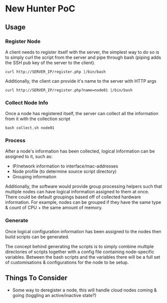# New Hunter PoC 

## Usage 

### Register Node 

A client needs to register itself with the server, the simplest way to do so is to simply curl the script from the server and pipe through bash (piping adds the SSH pub key of the server to the client).

```shell
curl http://SERVER_IP/register.php |/bin/bash
```

Additionally, the client can provide it's name to the server with HTTP args

```shell
curl http://SERVER_IP/register.php?name=node01 |/bin/bash
```

### Collect Node Info

Once a node has registered itself, the server can collect all the information from it with the collection script

```shell
bash collect.sh node01
```

### Process

After a node's information has been collected, logical information can be assigned to it, such as:
- IP/network information to interface/mac-addresses
- Node profile (to determine source script directory) 
- Grouping information

Additionally, the software would provide group processing helpers such that multiple nodes can have logical information assigned to them at once. There could be default groupings based off of collected hardware information. For example, nodes can be grouped if they have the same type & count of CPU + the same amount of memory.

### Generate

Once logical configuration information has been assigned to the nodes then build scripts can be generated. 

The concept behind generating the scripts is to simply combine multiple directories of scripts together with a config file containing node-specific variables. Between the bash scripts and the variables there will be a full set of customisations & configurations for the node to be setup.

## Things To Consider

- Some way to deregister a node, this will handle cloud nodes coming & going (toggling an active/inactive state?)

